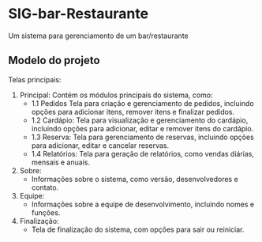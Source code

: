 # SIG-bar-Restaurante
Um sistema para gerenciamento de um bar/restaurante

## Modelo do projeto
Telas principais:
1. Principal:
Contém os módulos principais do sistema, como:
    - 1.1 Pedidos Tela para criação e gerenciamento de pedidos, incluindo opções para adicionar itens, remover itens e finalizar pedidos.
    - 1.2 Cardápio: Tela para visualização e gerenciamento do cardápio, incluindo opções para adicionar, editar e remover itens do cardápio.
    - 1.3 Reserva: Tela para gerenciamento de reservas, incluindo opções para adicionar, editar e cancelar reservas.
    - 1.4 Relatórios: Tela para geração de relatórios, como vendas diárias, mensais e anuais.
2. Sobre:
    - Informações sobre o sistema, como versão, desenvolvedores e contato.
3. Equipe:
    - Informações sobre a equipe de desenvolvimento, incluindo nomes e funções.
4. Finalização:
    - Tela de finalização do sistema, com opções para sair ou reiniciar.
